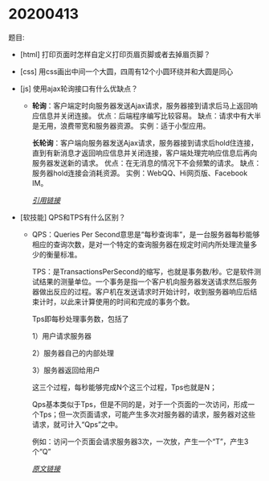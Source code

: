 # 20200413

题目:

-   [html] 打印页面时怎样自定义打印页眉页脚或者去掉眉页脚？

-   [css] 用css画出中间一个大圆，四周有12个小圆环绕并和大圆是同心

-   [js] 使用ajax轮询接口有什么优缺点？

    -   **轮询**：客户端定时向服务器发送Ajax请求，服务器接到请求后马上返回响应信息并关闭连接。
        优点：后端程序编写比较容易。
        缺点：请求中有大半是无用，浪费带宽和服务器资源。
        实例：适于小型应用。

        **长轮询**：客户端向服务器发送Ajax请求，服务器接到请求后hold住连接，直到有新消息才返回响应信息并关闭连接，客户端处理完响应信息后再向服务器发送新的请求。
        优点：在无消息的情况下不会频繁的请求。
        缺点：服务器hold连接会消耗资源。
        实例：WebQQ、Hi网页版、Facebook IM。

        *[引用链接](https://www.zhihu.com/question/19876749/answer/16448614)*

-   [软技能] QPS和TPS有什么区别？

    -   QPS：Queries Per Second意思是“每秒查询率”，是一台服务器每秒能够相应的查询次数，是对一个特定的查询服务器在规定时间内所处理流量多少的衡量标准。

        TPS：是TransactionsPerSecond的缩写，也就是事务数/秒。它是软件测试结果的测量单位。一个事务是指一个客户机向服务器发送请求然后服务器做出反应的过程。客户机在发送请求时开始计时，收到服务器响应后结束计时，以此来计算使用的时间和完成的事务个数。

        Tps即每秒处理事务数，包括了

        1）用户请求服务器

        2）服务器自己的内部处理

        3）服务器返回给用户

        这三个过程，每秒能够完成N个这三个过程，Tps也就是N；

        Qps基本类似于Tps，但是不同的是，对于一个页面的一次访问，形成一个Tps；但一次页面请求，可能产生多次对服务器的请求，服务器对这些请求，就可计入“Qps”之中。

        例如：访问一个页面会请求服务器3次，一次放，产生一个“T”，产生3个“Q” 

        *[原文链接](https://blog.csdn.net/u010889616/java/article/details/83245695)*



